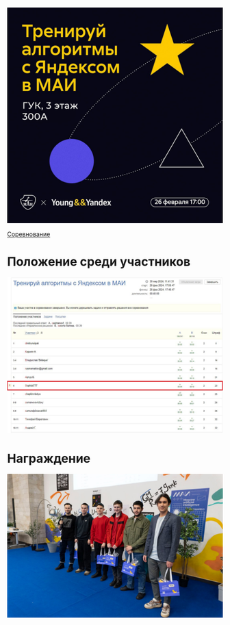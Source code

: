 ![Лого](/Тренировки%20по%20алгоритмам%205.0%20от%20Яндекса/.github/Пред%20Тренировка%205.0.jpg)

[Соревнование](https://contest.yandex.ru/contest/60197/problems/)

# Положение среди участников

![Положение среди участников](/Тренировки%20по%20алгоритмам%205.0%20от%20Яндекса/.github/Пред%20Тренировка%205.0_Положение%20среди%20участников.jpg)

# Награждение

![Положение среди участников](/Тренировки%20по%20алгоритмам%205.0%20от%20Яндекса/.github/Пред%20Тренировка%205.0_Награждение.jpg)
